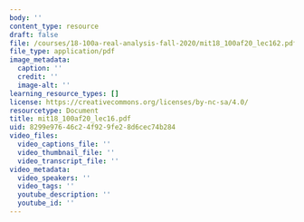 ```yaml
---
body: ''
content_type: resource
draft: false
file: /courses/18-100a-real-analysis-fall-2020/mit18_100af20_lec162.pdf
file_type: application/pdf
image_metadata:
  caption: ''
  credit: ''
  image-alt: ''
learning_resource_types: []
license: https://creativecommons.org/licenses/by-nc-sa/4.0/
resourcetype: Document
title: mit18_100af20_lec16.pdf
uid: 8299e976-46c2-4f92-9fe2-8d6cec74b284
video_files:
  video_captions_file: ''
  video_thumbnail_file: ''
  video_transcript_file: ''
video_metadata:
  video_speakers: ''
  video_tags: ''
  youtube_description: ''
  youtube_id: ''
---
```

